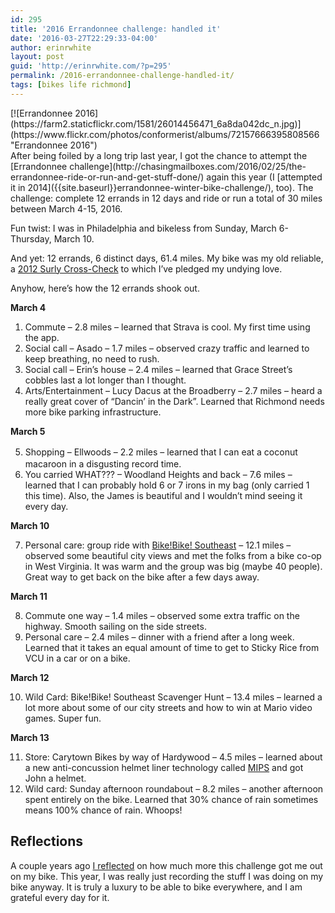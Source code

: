 ```yaml
---
id: 295
title: '2016 Errandonnee challenge: handled it'
date: '2016-03-27T22:29:33-04:00'
author: erinrwhite
layout: post
guid: 'http://erinrwhite.com/?p=295'
permalink: /2016-errandonnee-challenge-handled-it/
tags: [bikes life richmond]
---
```


<div style="float: right;">[![Errandonnee 2016](https://farm2.staticflickr.com/1581/26014456471_6a8da042dc_n.jpg)](https://www.flickr.com/photos/conformerist/albums/72157666395808566 "Errandonnee 2016")<script async="" charset="utf-8" src="//embedr.flickr.com/assets/client-code.js"></script></div>After being foiled by a long trip last year, I got the chance to attempt the [Errandonnee challenge](http://chasingmailboxes.com/2016/02/25/the-errandonnee-ride-or-run-and-get-stuff-done/) again this year (I [attempted it in 2014]({{site.baseurl}}errandonnee-winter-bike-challenge/), too). The challenge: complete 12 errands in 12 days and ride or run a total of 30 miles between March 4-15, 2016.

Fun twist: I was in Philadelphia and bikeless from Sunday, March 6-Thursday, March 10.

And yet: 12 errands, 6 distinct days, 61.4 miles. My bike was my old reliable, a [2012 Surly Cross-Check](https://www.flickr.com/photos/conformerist/24069358253/) to which I’ve pledged my undying love.

Anyhow, here’s how the 12 errands shook out.

**March 4**

1. Commute – 2.8 miles – learned that Strava is cool. My first time using the app.
2. Social call – Asado – 1.7 miles – observed crazy traffic and learned to keep breathing, no need to rush.
3. Social call – Erin’s house – 2.4 miles – learned that Grace Street’s cobbles last a lot longer than I thought.
4. Arts/Entertainment – Lucy Dacus at the Broadberry – 2.7 miles – heard a really great cover of “Dancin’ in the Dark”. Learned that Richmond needs more bike parking infrastructure.

**March 5**

5. <span style="line-height: 1.5;">Shopping – Ellwoods – 2.2 miles – learned that I can eat a coconut macaroon in a disgusting record time.</span>
6. You carried WHAT??? – Woodland Heights and back – 7.6 miles – learned that I can probably hold 6 or 7 irons in my bag (only carried 1 this time). Also, the James is beautiful and I wouldn’t mind seeing it every day.

**March 10**

7. Personal care: group ride with [Bike!Bike! Southeast](http://ragandbonesrva.org/bikebike-se-2016/) – 12.1 miles – observed some beautiful city views and met the folks from a bike co-op in West Virginia. It was warm and the group was big (maybe 40 people). Great way to get back on the bike after a few days away.

**March 11**

8. Commute one way – 1.4 miles – observed some extra traffic on the highway. Smooth sailing on the side streets.
9. Personal care – 2.4 miles – dinner with a friend after a long week. Learned that it takes an equal amount of time to get to Sticky Rice from VCU in a car or on a bike.

**March 12**

10. Wild Card: Bike!Bike! Southeast Scavenger Hunt – 13.4 miles – learned a lot more about some of our city streets and how to win at Mario video games. Super fun.

**March 13**

11. Store: Carytown Bikes by way of Hardywood – 4.5 miles – learned about a new anti-concussion helmet liner technology called [MIPS](http://www.mips.technology/) and got John a helmet.
12. Wild card: Sunday afternoon roundabout – 8.2 miles – another afternoon spent entirely on the bike. Learned that 30% chance of rain sometimes means 100% chance of rain. Whoops!

## Reflections

A couple years ago [I reflected]({{site.baseurl}}errandonnee-winter-bike-challenge/) on how much more this challenge got me out on my bike. This year, I was really just recording the stuff I was doing on my bike anyway. It is truly a luxury to be able to bike everywhere, and I am grateful every day for it.